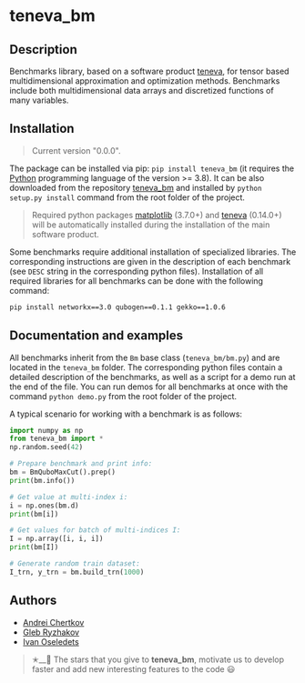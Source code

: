 # teneva_bm


## Description

Benchmarks library, based on a software product [teneva](https://github.com/AndreiChertkov/teneva), for tensor based multidimensional approximation and optimization methods. Benchmarks include both multidimensional data arrays and discretized functions of many variables.


## Installation

> Current version "0.0.0".

The package can be installed via pip: `pip install teneva_bm` (it requires the [Python](https://www.python.org) programming language of the version >= 3.8). It can be also downloaded from the repository [teneva_bm](https://github.com/AndreiChertkov/teneva_bm) and installed by `python setup.py install` command from the root folder of the project.

> Required python packages [matplotlib](https://matplotlib.org/) (3.7.0+) and [teneva](https://github.com/AndreiChertkov/teneva) (0.14.0+) will be automatically installed during the installation of the main software product.

Some benchmarks require additional installation of specialized libraries. The corresponding instructions are given in the description of each benchmark (see `DESC` string in the corresponding python files). Installation of all required libraries for all benchmarks can be done with the following command:

```bash
pip install networkx==3.0 qubogen==0.1.1 gekko==1.0.6
```


## Documentation and examples

All benchmarks inherit from the `Bm` base class (`teneva_bm/bm.py`) and are located in the `teneva_bm` folder. The corresponding python files contain a detailed description of the benchmarks, as well as a script for a demo run at the end of the file. You can run demos for all benchmarks at once with the command `python demo.py` from the root folder of the project.

A typical scenario for working with a benchmark is as follows:
```python
import numpy as np
from teneva_bm import *
np.random.seed(42)

# Prepare benchmark and print info:
bm = BmQuboMaxCut().prep()
print(bm.info())

# Get value at multi-index i:
i = np.ones(bm.d)
print(bm[i])

# Get values for batch of multi-indices I:
I = np.array([i, i, i])
print(bm[I])

# Generate random train dataset:
I_trn, y_trn = bm.build_trn(1000)
```


## Authors

- [Andrei Chertkov](https://github.com/AndreiChertkov)
- [Gleb Ryzhakov](https://github.com/G-Ryzhakov)
- [Ivan Oseledets](https://github.com/oseledets)

> ✭__🚂  The stars that you give to **teneva_bm**, motivate us to develop faster and add new interesting features to the code 😃
